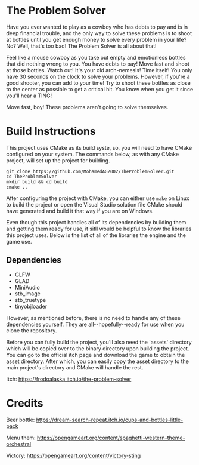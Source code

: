 # The Problem Solver 
Have you ever wanted to play as a cowboy who has debts to pay and is in deep financial trouble, and the only way to solve these problems is to shoot at bottles until you get enough money to solve every problem in your life? No? Well, that's too bad! The Problem Solver is all about that! 

Feel like a mouse cowboy as you take out empty and emotionless bottles that did nothing wrong to you. You have debts to pay! Move fast and shoot at those bottles. Watch out! It's your old arch-nemesis! Time itself! You only have 30 seconds on the clock to solve your problems. However, if you're a good shooter, you can add to your time! Try to shoot these bottles as close to the center as possible to get a critical hit. You know when you get it since you'll hear a TING!

Move fast, boy! These problems aren't going to solve themselves.

# Build Instructions 
This project uses CMake as its build syste, so, you will need to have CMake configured on your system. The commands below, as with any CMake project, will set up the project for building. 

```
git clone https://github.com/MohamedAG2002/TheProblemSolver.git 
cd TheProblemSolver 
mkdir build && cd build 
cmake ..
```

After configuring the project with CMake, you can either use `make` on Linux to build the project or open the Visual Studio solution file CMake should have generated and build it that way if you are on Windows.

Even though this project handles all of its dependencies by building them and getting them ready for use, it sitll would be helpful to know the libraries this project uses. Below is the list of all of the libraries the engine and the game use. 

## Dependencies 
- GLFW 
- GLAD 
- MiniAudio
- stb_image
- stb_truetype
- tinyobjloader

However, as mentioned before, there is no need to handle any of these dependencies yourself. They are all--hopefully--ready for use when you clone the repository.

Before you can fully build the project, you'll also need the 'assets' directory which will be copied over to the binary directory upon building the project. You can go to the official itch page and download the game to obtain the asset directory. After which, you can easily copy the asset directory to the main project's directory and CMake will handle the rest. 

Itch: https://frodoalaska.itch.io/the-problem-solver

# Credits
Beer bottle: https://dream-search-repeat.itch.io/cups-and-bottles-little-pack

Menu them: https://opengameart.org/content/spaghetti-western-theme-orchestral

Victory: https://opengameart.org/content/victory-sting
